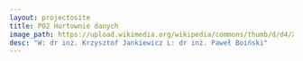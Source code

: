 ```yaml
---
layout: projectosite
title: PO2 Hurtownie danych
image_path: https://upload.wikimedia.org/wikipedia/commons/thumb/d/d4/X-47B_operating_in_the_Atlantic_Test_Range_%28modified%29.jpg/640px-X-47B_operating_in_the_Atlantic_Test_Range_%28modified%29.jpg
desc: "W: dr inż. Krzysztof Jankiewicz L: dr inż. Paweł Boiński"
---
```


